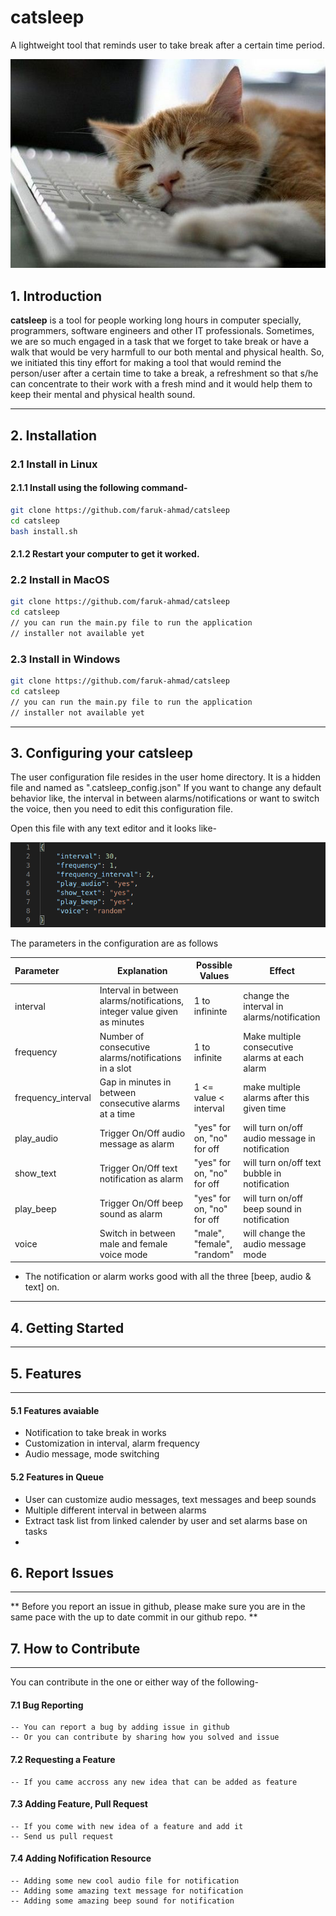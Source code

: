 # catsleep
A lightweight tool that reminds user to take break after a certain time period.

![CatSleep](catsleep.jpg)


## 1. Introduction

<p align= "justify">
  
__catsleep__ is a tool for people working long hours in computer specially, programmers, software engineers and other IT professionals. Sometimes, we are so much engaged in a task that we forget to take break or have a walk that would be very harmfull to our both mental and physical health. So, we initiated this tiny effort for making a tool that would remind the person/user after a certain time to take a break, a refreshment so that s/he can concentrate to their work with a fresh mind and it would help them to keep their mental and physical health sound.

</p>

--------------------------------------------------

## 2. Installation

### 2.1 Install in Linux

#### 2.1.1 Install using the following command-

```bash
git clone https://github.com/faruk-ahmad/catsleep
cd catsleep
bash install.sh
```

#### 2.1.2 Restart your computer to get it worked.

### 2.2 Install in MacOS

```bash
git clone https://github.com/faruk-ahmad/catsleep
cd catsleep
// you can run the main.py file to run the application
// installer not available yet
```

### 2.3 Install in Windows

```bash
git clone https://github.com/faruk-ahmad/catsleep
cd catsleep
// you can run the main.py file to run the application
// installer not available yet
```

--------------------------------------------------

## 3. Configuring your catsleep

The user configuration file resides in the user home directory. It is a hidden file and named as ".catsleep_config.json"
If you want to change any default behavior like, the interval in between alarms/notifications or want to switch the voice, then you need to edit this configuration file.

Open this file with any text editor and it looks like-

![User Configuration file](./docs/images/catsleep_config.png)

The parameters in the configuration are as follows

|   Parameter   |  Explanation   |  Possible Values | Effect | 
|:----------|-------------|------|-----------|
| interval | Interval in between alarms/notifications, integer value given as minutes  | 1 to infininte| change the interval in alarms/notification |
| frequency | Number of consecutive alarms/notifications in a slot  | 1 to infinite | Make multiple consecutive alarms at each alarm |
| frequency_interval | Gap in minutes in between consecutive alarms at a time  | 1 <= value < interval | make multiple alarms after this given time |
| play_audio | Trigger On/Off audio message as alarm  | "yes" for on, "no" for off | will turn on/off audio message in notification |
| show_text | Trigger On/Off text notification as alarm  | "yes" for on, "no" for off | will turn on/off text bubble  in notification |
| play_beep | Trigger On/Off beep sound as alarm | "yes" for on, "no" for off | will turn on/off beep sound in notification |
| voice | Switch in between male and female voice mode | "male", "female", "random" | will change the audio message mode |


* The notification or alarm works good with all the three [beep, audio & text] on. 

--------------------------------------------------

## 4. Getting Started

--------------------------------------------------

## 5. Features
--------------------------------------------------

#### 5.1 Features avaiable

* Notification to take break in works
* Customization in interval, alarm frequency
* Audio message, mode switching

#### 5.2 Features in Queue

* User can customize audio messages, text messages and beep sounds
* Multiple different interval in between alarms
* Extract task list from linked calender by user and set alarms base on tasks
* 

## 6. Report Issues

--------------------------------------------------
** Before you report an issue in github, please make sure you are in the same pace with the up to date commit in our github repo. **


## 7. How to Contribute

--------------------------------------------------

You can contribute in the one or either way of the following-

#### 7.1 Bug Reporting
	-- You can report a bug by adding issue in github
	-- Or you can contribute by sharing how you solved and issue

#### 7.2 Requesting a Feature
	-- If you came accross any new idea that can be added as feature

#### 7.3 Adding Feature, Pull Request
	-- If you come with new idea of a feature and add it
	-- Send us pull request

#### 7.4 Adding Nofification Resource
	-- Adding some new cool audio file for notification
	-- Adding some amazing text message for notification
	-- Adding some amazing beep sound for notification
